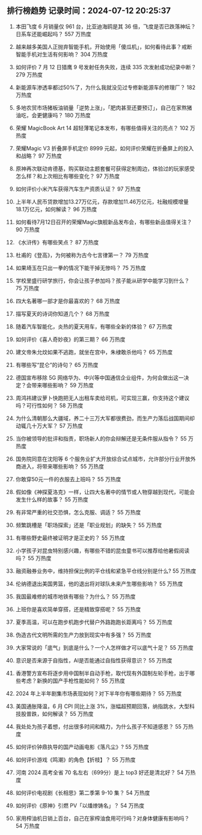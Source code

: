 
## 排行榜趋势 记录时间：2024-07-12 20:25:37
  
  1. 本田飞度 6 月销量仅 961 台，比亚迪海鸥是其 36 倍，飞度是否已跌落神坛？日系车还能崛起吗？ 557 万热度
    
  2. 越来越多美国人正抛弃智能手机，开始使用「傻瓜机」，如何看待此事？戒断智能手机对生活有何影响？ 304 万热度
    
  3. 如何评价 7 月 12 日猎鹰 9 号发射任务失败，连续 335 次发射成功纪录中断？ 279 万热度
    
  4. 新能源车渗透率都过50%了，为什么我就没见过专修新能源车的修理厂？ 182 万热度
    
  5. 多地农贸市场猪板油销量「逆势上涨」，「肥肉甚至还要预订」，自己在家熬猪油吃，会更健康吗？ 180 万热度
    
  6. 荣耀 MagicBook Art 14 超轻薄笔记本发布，有哪些值得关注的亮点？ 102 万热度
    
  7. 荣耀Magic V3 折叠屏手机定价 8999 元起，如何评价荣耀在折叠屏上的投入和战略？ 97 万热度
    
  8. 原神再次联动肯德基，购买联动主题套餐可获得定制周边，体验过的玩家感受怎么样？和上次相比有哪些变化？ 97 万热度
    
  9. 如何评价小米汽车获得汽车生产资质认证？ 97 万热度
    
  10. 上半年人民币贷款增加13.27万亿元，存款增加11.46万亿元，社融规模增量18.1万亿元，如何解读？ 96 万热度
    
  11. 如何看待7月12日召开的荣耀Magic旗舰新品发布会，有哪些新品值得关注？ 90 万热度
    
  12. 《水浒传》有哪些笑点？ 87 万热度
    
  13. 杜甫的《登高》，为何被称为古今七言律第一？ 79 万热度
    
  14. 如果埼玉在只出一拳的情况下能干掉无惨吗？ 75 万热度
    
  15. 学校里盛行研学旅行，你会让孩子参加吗？孩子能从研学中能学习到什么？ 75 万热度
    
  16. 四大名著哪一部才是你最喜欢的？ 68 万热度
    
  17. 描写夏天的诗词你知道几个？ 68 万热度
    
  18. 随着汽车智能化，炎热的夏天用车，有哪些全新的体验？ 67 万热度
    
  19. 如何评价《喜人奇妙夜》的第三期？ 66 万热度
    
  20. 建文帝朱允炆如果不逃跑，就坐在宫中，朱棣敢杀他吗？ 65 万热度
    
  21. 有哪些写“昆仑”的诗句？ 65 万热度
    
  22. 德国宣布移除 5G 网络华为、中兴等中国通信企业组件，为何会做出这一决定？会带来哪些影响？ 59 万热度
    
  23. 周鸿祎建议萝卜快跑把无人出租车卖给司机，可实现三赢，你支持这个建议吗？可行性如何？ 58 万热度
    
  24. 为什么清朝那么大疆域，养二十三万大军都很费劲，而生产力落后战国期间却动辄几十万大军？ 57 万热度
    
  25. 当你被领导的批评和指责，职场新人的你会辩解还是无条件服从指令？ 55 万热度
    
  26. 国务院同意在沈阳等 6 个服务业扩大开放综合试点城市，允许部分行业开放外商进入，将带来哪些影响？ 55 万热度
    
  27. 你敢穿50元一件的衣服去上班吗？ 55 万热度
    
  28. 假如像《神探夏洛克》一样，让四大名著中的情节或人物穿越到现代，可能会发生什么样的故事？ 55 万热度
    
  29. 有非常严重的社交恐惧，怎么克服、调适？ 55 万热度
    
  30. 频繁跳槽是「职场探索」还是「职业规划」的缺失？ 55 万热度
    
  31. 有哪些野史最终被证明才是正史的？ 55 万热度
    
  32. 小学孩子对昆虫特别感兴趣，有哪些不错的昆虫童书可以推荐给他暑假阅读吗？ 55 万热度
    
  33. 融资融券业务中，维持担保比例的平仓线和紧急平仓线分别是什么? 55 万热度
    
  34. 伦纳德退出美国男篮，他的退出将对球队未来产生哪些影响？ 55 万热度
    
  35. 我国最难修的城市地铁有哪些？为什么？ 55 万热度
    
  36. 上班你是喜欢简单穿搭，还是精致穿搭呢？ 55 万热度
    
  37. 夏季高温，可以在跑步机跑步代替户外路跑跑长距离吗？ 55 万热度
    
  38. 伪造古代文明所需的生产力放到现实中有多强？ 55 万热度
    
  39. 大家常说的「底气」到底是什么？一个人怎样做才可以底气十足？ 55 万热度
    
  40. 意识是否来源于自指性，AI是否能通过自指性获得意识？ 55 万热度
    
  41. 香港警方宣布将逐步用中国制半自动手枪，取代现有外国制左轮手枪，出于哪些考虑？新换的国产手枪性能如何？ 55 万热度
    
  42. 2024 年上半年剧集市场表现如何？对下半年你有哪些期待？ 55 万热度
    
  43. 美国通胀降温，6 月 CPI 同比上涨 3%，涨幅超预期回落，纳指跳水，大型科技股普跌，如何解读？ 55 万热度
    
  44. 我处处为孩子着想，付出很多时间和精力，为什么孩子不知道感恩？ 55 万热度
    
  45. 如何评价钟鼎执导的国产动画电影《落凡尘》? 55 万热度
    
  46. 如何评价游戏《鸣潮》的角色【折枝】？ 55 万热度
    
  47. 河南 2024 高考全省 70 名左右（699分）是上 top3 好还是清北好？ 54 万热度
    
  48. 如何评价电视剧《长相思》第二季第 9-10 集？ 54 万热度
    
  49. 如何评价《原神》引燃 PV「以燔燎铸名」？ 54 万热度
    
  50. 家用榨油机日销上百台，自己在家榨油食用可行吗？对身体健康有影响吗？ 54 万热度
    